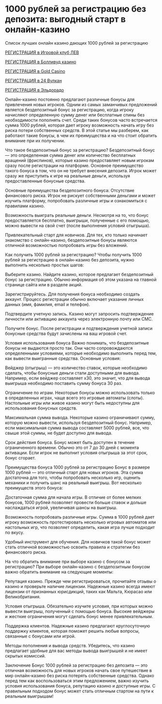 # 1000 рублей за регистрацию без депозита: выгодный старт в онлайн-казино
Список лучших онлайн казино дающих 1000 рублей за регистрацию

[РЕГИСТРАЦИЯ в Игровой клуб ЛЕВ](https://yielddigitals.top?ref=fap_w41726p111_default)

[РЕГИСТРАЦИЯ в Болливуд казино](https://lucky-bo11ywood.top?ref=fap_w41726p129_default)

[РЕГИСТРАЦИЯ в Gold Casino](https://interup-moving.top?ref=fap_w41726p126_default)

[РЕГИСТРАЦИЯ в 24 Вулкан](https://digital-currents.top?ref=fap_w41726p113_default)

[РЕГИСТРАЦИЯ в Эльдорадо](https://digital-pours.top?ref=fap_w41726p112_default)

Онлайн-казино постоянно предлагают различные бонусы для привлечения новых игроков. Одним из самых заманчивых предложений является бездепозитный бонус за регистрацию, когда игроку начисляют определенную сумму денег или бесплатные спины без необходимости пополнять счет. Среди таких бонусов часто встречается сумма 1000 рублей, которая дает игроку возможность начать игру без риска потери собственных средств. В этой статье мы разберем, как работают такие бонусы, в чем их преимущества и на что стоит обратить внимание при их получении.

Что такое бездепозитный бонус за регистрацию?
Бездепозитный бонус — это определенная сумма денег или количество бесплатных вращений (фриспинов), которые казино предоставляет новым игрокам сразу после регистрации на платформе. Основное преимущество такого бонуса в том, что он не требует внесения депозита. Игрок может сразу же приступить к игре на реальные деньги, используя предоставленные бонусные средства.

Основные преимущества бездепозитного бонуса:
Отсутствие финансового риска. Игрок не рискует собственными деньгами и может изучить платформу, попробовать различные игры и ознакомиться с правилами казино.

Возможность выиграть реальные деньги. Несмотря на то, что бонус предоставляется бесплатно, выигрыши, полученные с его помощью, можно вывести на свой счет (после выполнения условий отыгрыша).

Привлекательный старт для новичков. Для тех, кто только начинает знакомство с онлайн-казино, бездепозитные бонусы являются отличной возможностью попробовать игры без вложений.

Как получить 1000 рублей за регистрацию?
Чтобы получить 1000 рублей за регистрацию в онлайн-казино без депозита, нужно выполнить несколько простых шагов:

Выберите казино. Найдите казино, которое предлагает бездепозитный бонус за регистрацию. Обычно информация об этом указана на главной странице сайта или в разделе акций.

Зарегистрируйтесь. Для получения бонуса необходимо создать аккаунт. Процесс регистрации обычно включает указание личных данных (имя, фамилия, email и телефон).

Подтвердите учетную запись. Казино могут запросить подтверждение личности или активацию аккаунта через электронную почту или СМС.

Получите бонус. После регистрации и подтверждения учетной записи бонусные средства будут зачислены на ваш игровой счет.

Условия использования бонуса
Важно понимать, что бездепозитные бонусы не выдаются просто так. Они часто сопровождаются определенными условиями, которые необходимо выполнить перед тем, как вывести выигранные средства. Основные условия:

Вейджер (отыгрыш) — это количество ставок, которые необходимо сделать, чтобы бонусные деньги стали доступными для вывода. Например, если вейджер составляет х30, это значит, что для вывода выигрыша необходимо поставить сумму бонуса 30 раз.

Ограничение по играм. Некоторые бонусы можно использовать только в определенных играх, чаще всего это игровые автоматы (слоты). Настольные игры или живое казино могут быть недоступны для использования бонусных средств.

Максимальная сумма вывода. Некоторые казино ограничивают сумму, которую можно вывести, используя бездепозитный бонус. Например, если максимальная сумма вывода составляет 5000 рублей, все, что свыше этой суммы, не будет доступно для вывода.

Срок действия бонуса. Бонус может быть доступен в течение ограниченного времени. Обычно это от 7 до 30 дней с момента активации. Если игрок не выполнит условия отыгрыша за этот срок, бонус сгорает.

Преимущества бонуса 1000 рублей за регистрацию
Бонус в размере 1000 рублей — это отличный старт для новых игроков. Эта сумма достаточна для того, чтобы попробовать несколько игр, оценить механики и получить шанс на реальный выигрыш. Вот несколько преимуществ этого бонуса:

Достаточная сумма для начала игры. В отличие от более мелких бонусов, 1000 рублей позволяет провести больше ставок и дольше наслаждаться игрой, увеличивая шансы на выигрыш.

Возможность попробовать различные игры. Сумма в 1000 рублей дает игроку возможность протестировать несколько игровых автоматов или настольных игр, что позволяет определить, какая игра лучше подходит по вкусу.

Удобный инструмент для обучения. Для новичков такой бонус может стать отличной возможностью освоить правила и стратегии без финансового риска.

На что обратить внимание при выборе казино с бонусом за регистрацию?
При выборе онлайн-казино с бездепозитным бонусом важно обратить внимание на следующие моменты:

Репутация казино. Прежде чем регистрироваться, прочитайте отзывы о казино и проверьте наличие лицензии. Надежные казино всегда имеют лицензии от признанных юрисдикций, таких как Мальта, Кюрасао или Великобритания.

Условия отыгрыша. Обязательно изучите условия, при которых можно вывести выигрыш, полученный с помощью бонуса. Высокие вейджеры и жесткие ограничения могут сделать бонус менее привлекательным.

Поддержка клиентов. Надежные казино предлагают круглосуточную поддержку клиентов, которая поможет решить любые вопросы, связанные с бонусами или игрой.

Методы пополнения и вывода средств. Убедитесь, что казино предлагает удобные для вас методы вывода выигрышей и не имеет скрытых комиссий.

Заключение
Бонус 1000 рублей за регистрацию без депозита — это отличная возможность для новых игроков начать свое путешествие в мир онлайн-казино без риска потерять собственные средства. Однако перед тем как воспользоваться этим предложением, важно изучить условия использования бонуса, репутацию казино и доступные игры. С правильным подходом бонус может стать отличным стартом на пути к реальным выигрышам!
